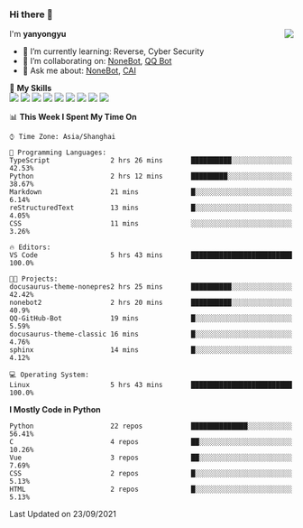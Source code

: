 ### Hi there 👋

<a href="#">
  <img align="right" src="https://github-readme-stats.vercel.app/api?username=yanyongyu&count_private=true&show_icons=true&bg_color=15,f2f7fd,E0EAFC" />
</a>

I'm **yanyongyu**

- 🌱 I’m currently learning: Reverse, Cyber Security
- 👯 I’m collaborating on: [NoneBot](https://github.com/nonebot), [QQ Bot](https://github.com/Mrs4s/go-cqhttp)
- 💬 Ask me about: [NoneBot](https://github.com/nonebot), [CAI](https://github.com/cscs181/CAI)

🌟 **My Skills**  
![](https://img.shields.io/badge/-Python-3e74a2?style=flat-square&logo=Python&logoColor=fff)
![](https://img.shields.io/badge/-Node.js-339933?style=flat-square&logo=Node.js&logoColor=fff)
![](https://img.shields.io/badge/-Vue-4fc08d?style=flat-square&logo=Vue.js&logoColor=fff)
![](https://img.shields.io/badge/-React-2d98ce?style=flat-square&logo=React&logoColor=fff)
![](https://img.shields.io/badge/-Docker-2496ED?style=flat-square&logo=Docker&logoColor=fff)
![](https://img.shields.io/badge/-Linux-000000?style=flat-square&logo=Linux&logoColor=fff)
![](https://img.shields.io/badge/-MySQL-4479A1?style=flat-square&logo=MySQL&logoColor=fff)
![](https://img.shields.io/badge/-Redis-DC382D?style=flat-square&logo=Redis&logoColor=fff)
![](https://img.shields.io/badge/-MongoDB-47A248?style=flat-square&logo=MongoDB&logoColor=fff)

<!--START_SECTION:waka-->
📊 **This Week I Spent My Time On** 

```text
⌚︎ Time Zone: Asia/Shanghai

💬 Programming Languages: 
TypeScript               2 hrs 26 mins       ██████████░░░░░░░░░░░░░░░   42.53% 
Python                   2 hrs 12 mins       █████████░░░░░░░░░░░░░░░░   38.67% 
Markdown                 21 mins             █░░░░░░░░░░░░░░░░░░░░░░░░   6.14% 
reStructuredText         13 mins             █░░░░░░░░░░░░░░░░░░░░░░░░   4.05% 
CSS                      11 mins             ░░░░░░░░░░░░░░░░░░░░░░░░░   3.26%

🔥 Editors: 
VS Code                  5 hrs 43 mins       █████████████████████████   100.0%

🐱‍💻 Projects: 
docusaurus-theme-nonepres2 hrs 25 mins       ██████████░░░░░░░░░░░░░░░   42.42% 
nonebot2                 2 hrs 20 mins       ██████████░░░░░░░░░░░░░░░   40.9% 
QQ-GitHub-Bot            19 mins             █░░░░░░░░░░░░░░░░░░░░░░░░   5.59% 
docusaurus-theme-classic 16 mins             █░░░░░░░░░░░░░░░░░░░░░░░░   4.76% 
sphinx                   14 mins             █░░░░░░░░░░░░░░░░░░░░░░░░   4.12%

💻 Operating System: 
Linux                    5 hrs 43 mins       █████████████████████████   100.0%

```

**I Mostly Code in Python** 

```text
Python                   22 repos            ██████████████░░░░░░░░░░░   56.41% 
C                        4 repos             ██░░░░░░░░░░░░░░░░░░░░░░░   10.26% 
Vue                      3 repos             ██░░░░░░░░░░░░░░░░░░░░░░░   7.69% 
CSS                      2 repos             █░░░░░░░░░░░░░░░░░░░░░░░░   5.13% 
HTML                     2 repos             █░░░░░░░░░░░░░░░░░░░░░░░░   5.13%

```



 Last Updated on 23/09/2021
<!--END_SECTION:waka-->
